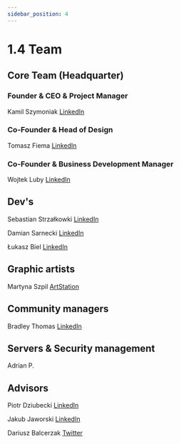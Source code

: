 ```yaml
---
sidebar_position: 4
---
```


# 1.4 Team

## Core Team (Headquarter)

### Founder & CEO & Project Manager
Kamil Szymoniak <a href="https://www.linkedin.com/in/kamil-szymoniak/">LinkedIn</a>

### Co-Founder & Head of Design
Tomasz Fiema <a href="https://www.linkedin.com/in/tomaszfiema/">LinkedIn</a>

### Co-Founder & Business Development Manager
Wojtek Luby <a href="https://www.linkedin.com/in/wojciech-luby/">LinkedIn</a>


## Dev's

Sebastian Strzałkowki <a href="https://www.linkedin.com/in/sebastianstrzalkowski/">LinkedIn</a>

Damian Sarnecki <a href="https://www.linkedin.com/in/damiansarnecki/">LinkedIn</a>

Łukasz Biel <a href="https://www.linkedin.com/in/%C5%82ukasz-biel-54856b93/">LinkedIn</a>

## Graphic artists

Martyna Szpil <a href="https://www.artstation.com/kajuart">ArtStation</a>

## Community managers

Bradley Thomas <a href="https://www.linkedin.com/in/bradley-thomas-66469a9b/">LinkedIn</a>

## Servers & Security management

Adrian P.

## Advisors

Piotr Dziubecki <a href="https://www.linkedin.com/in/piotrdziubecki/">LinkedIn</a>

Jakub Jaworski <a href="https://www.linkedin.com/in/jjaworskii/">LinkedIn</a>

Dariusz Balcerzak <a href="https://www.linkedin.com/in/dariusz-balcerzak-7a811b21a/?trk=people-guest_people_search-card&challengeId=AQEY-Hf2TUaBmgAAAYEEzEsH7rhI2W2BeMS3rRKzfbcJxJhRNZCdQRlcrnJwk_NkB6kwRTjqa6c8YXIBQmqqOZiIvDnRtT1b_w&submissionId=dcb3f72f-76eb-f216-b767-b4068cac494c&originalSubdomain=pl">Twitter</a>
